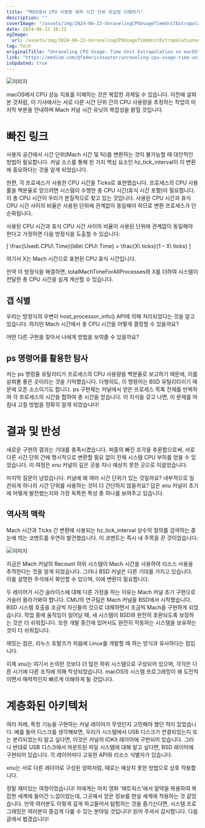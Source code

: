 ```yaml
---
title: "맥OS에서 CPU 사용량 해부 시간 단위 외삽법 이해하기"
description: ""
coverImage: "/assets/img/2024-06-22-UnravelingCPUUsageTimeUnitExtrapolationonmacOS_0.png"
date: 2024-06-22 16:22
ogImage: 
  url: /assets/img/2024-06-22-UnravelingCPUUsageTimeUnitExtrapolationonmacOS_0.png
tag: Tech
originalTitle: "Unraveling CPU Usage: Time Unit Extrapolation on macOS"
link: "https://medium.com/@federicosauter/unraveling-cpu-usage-time-unit-extrapolation-on-macos-7e0f53315464"
isUpdated: true
---
```







![이미지](/assets/img/2024-06-22-UnravelingCPUUsageTimeUnitExtrapolationonmacOS_0.png)

macOS에서 CPU 성능 지표를 이해하는 것은 복잡한 과제일 수 있습니다. 이전에 살펴본 것처럼, 이 기사에서는 서로 다른 시간 단위 간의 CPU 사용량을 추정하는 작업의 마지막 부분을 안내하며 Mach 커널 시간 유닛의 복잡성을 밝힐 것입니다.

# 빠진 링크

사용자 공간에서 시간 단위(Mach 시간 및 틱)를 변환하는 것이 불가능할 때 대안적인 방법이 필요합니다. 커널 소스를 통해 한 가지 핵심 요소인 hz_tick_interval이 이 변환에 중요하다는 것을 알게 되었습니다.


<div class="content-ad"></div>

한편, 각 프로세스가 사용한 CPU 시간을 Ticks로 표현했습니다. 프로세스의 CPU 사용률을 백분율로 얻으려면 시스템이 수행한 총 CPU 시간(휴식 시간 포함)이 필요합니다. 이 총 CPU 시간이 우리가 본질적으로 찾고 있는 것입니다. 사용된 CPU 시간과 휴식 CPU 시간 사이의 비율은 사용된 단위에 관계없이 동일해야 하므로 변환 프로세스가 단순화됩니다.

사용된 CPU 시간과 휴식 CPU 시간 사이의 비율이 사용된 단위에 관계없이 동일해야 한다고 가정하면 다음 방정식을 도출할 수 있습니다:

\[ \frac{Used\ CPU\ Time}{Idle\ CPU\ Time} = \frac{X\ ticks}{1 – X\ ticks} \]

여기서 X는 Mach 시간으로 표현된 CPU 휴식 시간입니다.

<div class="content-ad"></div>

만약 이 방정식을 해결하면, totalMachTimeForAllProcesses와 X를 더하여 시스템이 전달한 총 CPU 시간을 쉽게 계산할 수 있습니다.

## 갭 식별

우리는 방정식의 우변이 host_processor_info() API에 의해 처리되었다는 것을 알고 있습니다. 하지만 Mach 시간에서 총 CPU 시간을 어떻게 결정할 수 있을까요?

어떤 다른 구현을 찾아서 나에게 방법을 보여줄 수 있을까요?

<div class="content-ad"></div>

## ps 명령어를 활용한 탐사

저는 ps 명령줄 유틸리티가 프로세스의 CPU 사용량을 백분율로 보고하기 때문에, 이를 살펴볼 좋은 곳이라는 것을 기억했습니다. 다행히도, 이 명령어는 BSD 유틸리티이기 때문에 오픈 소스이기도 합니다. ps 구현체는 커널에서 얻은 프로세스 목록 전체를 반복하며 각 프로세스의 시간을 합하여 총 시간을 얻습니다. 이 지식을 갖고 나면, 이 문제를 마침내 고칠 방법을 정확히 알게 되었습니다!

# 결과 및 반성

새로운 구현의 결과는 기대를 충족시켰습니다. 퍼즐의 빠진 조각을 추론함으로써, 서로 다른 시간 단위 간에 명시적으로 변환할 필요 없이 전체 시스템 CPU 부하를 얻을 수 있었습니다. 이 여정은 xnu 커널의 깊은 곳을 지나 예상치 못한 곳으로 이끌었습니다.

<div class="content-ad"></div>

마지막 질문이 남았습니다: 커널에 왜 여러 시간 단위가 있는 것일까요? 내부적으로 일관되게 하나의 시간 단위를 사용하는 것이 더 간단하지 않을까요? 답은 xnu 커널이 초기에 어떻게 발전했는지와 가장 독특한 특성 중 하나를 보여주고 있습니다.

## 역사적 맥락

Mach 시간과 Ticks 간 변환에 사용되는 hz_tick_interval 상수의 정의를 검색하는 중 눈에 띄는 코멘트를 우연히 발견했습니다. 이 코멘트는 즉시 내 주목을 끈 것이었습니다:

![이미지](/assets/img/2024-06-22-UnravelingCPUUsageTimeUnitExtrapolationonmacOS_2.png)

<div class="content-ad"></div>

지금은 Mach 커널의 Recount 하위 시스템이 Mach 시간을 사용하여 리소스 사용을 추적한다는 것을 알게 되었습니다. 그러나 BSD 커널은 다른 기대를 가지고 있습니다. 이를 설명한 주석에서 확인할 수 있으며, 이에 변환이 필요합니다.

두 레이어가 시간 슬라이스에 대해 다른 가정을 하는 이유는 Mach 커널 초기 구현으로 거슬러 올라가봐야 합니다. CMU의 연구팀은 Mach 커널을 BSD에서 시작했습니다. BSD 시스템 호출을 조금씩 자신들의 것으로 대체하면서 조금씩 Mach을 구현하게 되었습니다. 작업 중에 움직임이 일어날 때, 새 시스템이 BSD와 완전히 호환되도록 보장하는 것은 더 쉬워집니다. 또한 개발 중간에 있어서도 완전히 작동하는 시스템을 보유하는 것이 더 쉬워집니다.

재밌는 점은, 리누스 토발즈가 처음에 Linux를 개발할 때 하는 방식과 유사하다는 점입니다.

이제 xnu는 여기서 논의한 것보다 더 많은 하위 시스템으로 구성되어 있으며, 각각은 다른 시기에 다른 조직에 의해 작성되었습니다. macOS의 시스템 프로그래밍이 왜 도전적이면서 매력적인지 빠르게 이해하게 될 것입니다.

<div class="content-ad"></div>

# 계층화된 아키텍처

여러 차례, 특정 기능을 구현하는 커널 레이어가 무엇인지 고민해야 했던 적이 있었습니다. 예를 들어 디스크를 생각해보면, 우리가 시스템에서 USB 디스크가 연결되었는지 또는 분리되었는지 알고 싶다면, 이것은 커널의 IOKit 레이어에 구현되어 있습니다. 그러나 반대로 USB 디스크에서 마운트된 파일 시스템에 대해 알고 싶다면, BSD 레이어에 구현되어 있습니다. 각 레이어마다 고유한 API와 리소스 식별자가 있습니다.

xnu는 서로 다른 레이어로 구성된 양파처럼, 때로는 예상치 못한 방법으로 상호 작용합니다.

정말 재미있는 여정이었습니다! 저에게는 마치 영화 '매트릭스'에서 알약을 복용하여 복잡한 세계에 들어간 느낌이었는데, 그곳에서 얻은 정보를 현실 세계에 적용하는 것 같았습니다. 만약 여러분도 이렇게 깊게 파고들어서 탐험하는 것을 즐기신다면, 시스템 프로그래밍은 여러분이 즐겁게 다룰 수 있는 분야일 것입니다! 읽어 주셔서 감사합니다. 다음 글에서 뵙겠습니다!